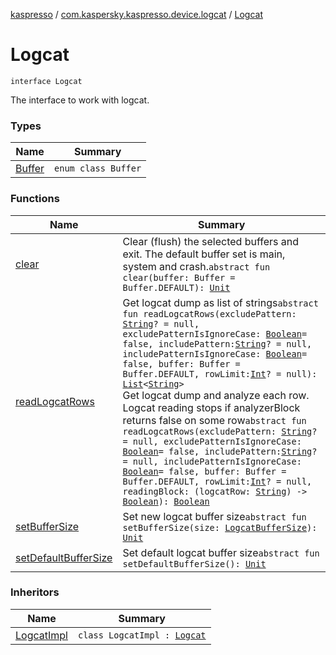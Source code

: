 [kaspresso](../../index.md) / [com.kaspersky.kaspresso.device.logcat](../index.md) / [Logcat](./index.md)

# Logcat

`interface Logcat`

The interface to work with logcat.

### Types

| Name | Summary |
|---|---|
| [Buffer](-buffer/index.md) | `enum class Buffer` |

### Functions

| Name | Summary |
|---|---|
| [clear](clear.md) | Clear (flush) the selected buffers and exit. The default buffer set is main, system and crash.`abstract fun clear(buffer: Buffer = Buffer.DEFAULT): `[`Unit`](https://kotlinlang.org/api/latest/jvm/stdlib/kotlin/-unit/index.html) |
| [readLogcatRows](read-logcat-rows.md) | Get logcat dump as list of strings`abstract fun readLogcatRows(excludePattern: `[`String`](https://kotlinlang.org/api/latest/jvm/stdlib/kotlin/-string/index.html)`? = null, excludePatternIsIgnoreCase: `[`Boolean`](https://kotlinlang.org/api/latest/jvm/stdlib/kotlin/-boolean/index.html)` = false, includePattern: `[`String`](https://kotlinlang.org/api/latest/jvm/stdlib/kotlin/-string/index.html)`? = null, includePatternIsIgnoreCase: `[`Boolean`](https://kotlinlang.org/api/latest/jvm/stdlib/kotlin/-boolean/index.html)` = false, buffer: Buffer = Buffer.DEFAULT, rowLimit: `[`Int`](https://kotlinlang.org/api/latest/jvm/stdlib/kotlin/-int/index.html)`? = null): `[`List`](https://kotlinlang.org/api/latest/jvm/stdlib/kotlin.collections/-list/index.html)`<`[`String`](https://kotlinlang.org/api/latest/jvm/stdlib/kotlin/-string/index.html)`>`<br>Get logcat dump and analyze each row. Logcat reading stops if analyzerBlock returns false on some row`abstract fun readLogcatRows(excludePattern: `[`String`](https://kotlinlang.org/api/latest/jvm/stdlib/kotlin/-string/index.html)`? = null, excludePatternIsIgnoreCase: `[`Boolean`](https://kotlinlang.org/api/latest/jvm/stdlib/kotlin/-boolean/index.html)` = false, includePattern: `[`String`](https://kotlinlang.org/api/latest/jvm/stdlib/kotlin/-string/index.html)`? = null, includePatternIsIgnoreCase: `[`Boolean`](https://kotlinlang.org/api/latest/jvm/stdlib/kotlin/-boolean/index.html)` = false, buffer: Buffer = Buffer.DEFAULT, rowLimit: `[`Int`](https://kotlinlang.org/api/latest/jvm/stdlib/kotlin/-int/index.html)`? = null, readingBlock: (logcatRow: `[`String`](https://kotlinlang.org/api/latest/jvm/stdlib/kotlin/-string/index.html)`) -> `[`Boolean`](https://kotlinlang.org/api/latest/jvm/stdlib/kotlin/-boolean/index.html)`): `[`Boolean`](https://kotlinlang.org/api/latest/jvm/stdlib/kotlin/-boolean/index.html) |
| [setBufferSize](set-buffer-size.md) | Set new logcat buffer size`abstract fun setBufferSize(size: `[`LogcatBufferSize`](../-logcat-buffer-size/index.md)`): `[`Unit`](https://kotlinlang.org/api/latest/jvm/stdlib/kotlin/-unit/index.html) |
| [setDefaultBufferSize](set-default-buffer-size.md) | Set default logcat buffer size`abstract fun setDefaultBufferSize(): `[`Unit`](https://kotlinlang.org/api/latest/jvm/stdlib/kotlin/-unit/index.html) |

### Inheritors

| Name | Summary |
|---|---|
| [LogcatImpl](../-logcat-impl/index.md) | `class LogcatImpl : `[`Logcat`](./index.md) |
